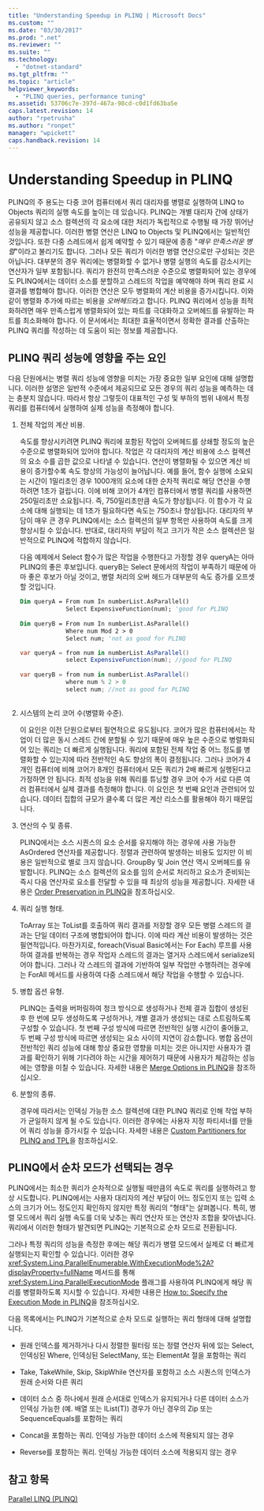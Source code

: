 ```yaml
---
title: "Understanding Speedup in PLINQ | Microsoft Docs"
ms.custom: ""
ms.date: "03/30/2017"
ms.prod: ".net"
ms.reviewer: ""
ms.suite: ""
ms.technology: 
  - "dotnet-standard"
ms.tgt_pltfrm: ""
ms.topic: "article"
helpviewer_keywords: 
  - "PLINQ queries, performance tuning"
ms.assetid: 53706c7e-397d-467a-98cd-c0d1fd63ba5e
caps.latest.revision: 14
author: "rpetrusha"
ms.author: "ronpet"
manager: "wpickett"
caps.handback.revision: 14
---
```

# Understanding Speedup in PLINQ
PLINQ의 주 용도는 다중 코어 컴퓨터에서 쿼리 대리자를 병렬로 실행하여 LINQ to Objects 쿼리의 실행 속도를 높이는 데 있습니다.  PLINQ는 개별 대리자 간에 상태가 공유되지 않고 소스 컬렉션의 각 요소에 대한 처리가 독립적으로 수행될 때 가장 뛰어난 성능을 제공합니다.  이러한 병렬 연산은 LINQ to Objects 및 PLINQ에서는 일반적인 것입니다. 또한 다중 스레드에서 쉽게 예약할 수 있기 때문에 종종 "*매우 만족스러운 병렬*"이라고 불리기도 합니다.  그러나 모든 쿼리가 이러한 병렬 연산으로만 구성되는 것은 아닙니다. 대부분의 경우 쿼리에는 병렬화할 수 없거나 병렬 실행의 속도를 감소시키는 연산자가 일부 포함됩니다.  쿼리가 완전히 만족스러운 수준으로 병렬화되어 있는 경우에도 PLINQ에서는 데이터 소스를 분할하고 스레드의 작업을 예약해야 하며 쿼리 완료 시 결과를 병합해야 합니다.  이러한 연산은 모두 병렬화의 계산 비용을 증가시킵니다. 이와 같이 병렬화 추가에 따르는 비용을 *오버헤드*라고 합니다.  PLINQ 쿼리에서 성능을 최적화하려면 매우 만족스럽게 병렬화되어 있는 파트를 극대화하고 오버헤드를 유발하는 파트를 최소화해야 합니다.  이 문서에서는 최대한 효율적이면서 정확한 결과를 산출하는 PLINQ 쿼리를 작성하는 데 도움이 되는 정보를 제공합니다.  
  
## PLINQ 쿼리 성능에 영향을 주는 요인  
 다음 단원에서는 병렬 쿼리 성능에 영향을 미치는 가장 중요한 일부 요인에 대해 설명합니다.  이러한 설명은 일반적 수준에서 제공되므로 모든 경우의 쿼리 성능을 예측하는 데는 충분치 않습니다.  따라서 항상 그렇듯이 대표적인 구성 및 부하의 범위 내에서 특정 쿼리를 컴퓨터에서 실행하여 실제 성능을 측정해야 합니다.  
  
1.  전체 작업의 계산 비용.  
  
     속도를 향상시키려면 PLINQ 쿼리에 포함된 작업이 오버헤드를 상쇄할 정도의 높은 수준으로 병렬화되어 있어야 합니다.  작업은 각 대리자의 계산 비용에 소스 컬렉션의 요소 수를 곱한 값으로 나타낼 수 있습니다.  연산이 병렬화될 수 있으면 계산 비용이 증가할수록 속도 향상의 가능성이 늘어납니다.  예를 들어, 함수 실행에 소요되는 시간이 1밀리초인 경우 1000개의 요소에 대한 순차적 쿼리로 해당 연산을 수행하려면 1초가 걸립니다. 이에 비해 코어가 4개인 컴퓨터에서 병렬 쿼리를 사용하면 250밀리초만 소요됩니다.  즉, 750밀리초만큼 속도가 향상됩니다.  이 함수가 각 요소에 대해 실행되는 데 1초가 필요하다면 속도는 750초나 향상됩니다.  대리자의 부담이 매우 큰 경우 PLINQ에서는 소스 컬렉션의 일부 항목만 사용하여 속도를 크게 향상시킬 수 있습니다.  반대로, 대리자의 부담이 적고 크기가 작은 소스 컬렉션은 일반적으로 PLINQ에 적합하지 않습니다.  
  
     다음 예제에서 Select 함수가 많은 작업을 수행한다고 가정할 경우 queryA는 아마 PLINQ의 좋은 후보입니다. queryB는 Select 문에서의 작업이 부족하기 때문에 아마 좋은 후보가 아닐 것이고, 병렬 처리의 오버 헤드가 대부분의 속도 증가를 오프셋 할 것입니다.  
  
    ```vb  
    Dim queryA = From num In numberList.AsParallel()  
                 Select ExpensiveFunction(num); 'good for PLINQ  
  
    Dim queryB = From num In numberList.AsParallel()  
                 Where num Mod 2 > 0  
                 Select num; 'not as good for PLINQ  
    ```  
  
    ```csharp  
    var queryA = from num in numberList.AsParallel()  
                 select ExpensiveFunction(num); //good for PLINQ  
  
    var queryB = from num in numberList.AsParallel()  
                 where num % 2 > 0  
                 select num; //not as good for PLINQ  
  
    ```  
  
2.  시스템의 논리 코어 수\(병렬화 수준\).  
  
     이 요인은 이전 단원으로부터 필연적으로 유도됩니다. 코어가 많은 컴퓨터에서는 작업이 더 많은 동시 스레드 간에 분할될 수 있기 때문에 매우 높은 수준으로 병렬화되어 있는 쿼리는 더 빠르게 실행됩니다.  쿼리에 포함된 전체 작업 중 어느 정도를 병렬화할 수 있는지에 따라 전반적인 속도 향상의 폭이 결정됩니다.  그러나 코어가 4개인 컴퓨터에 비해 코어가 8개인 컴퓨터에서 모든 쿼리가 2배 빠르게 실행된다고 가정하면 안 됩니다.  최적 성능을 위해 쿼리를 튜닝할 경우 코어 수가 서로 다른 여러 컴퓨터에서 실제 결과를 측정해야 합니다.  이 요인은 첫 번째 요인과 관련되어 있습니다. 데이터 집합의 규모가 클수록 더 많은 계산 리소스를 활용해야 하기 때문입니다.  
  
3.  연산의 수 및 종류.  
  
     PLINQ에서는 소스 시퀀스의 요소 순서를 유지해야 하는 경우에 사용 가능한 AsOrdered 연산자를 제공합니다.  정렬과 관련하여 발생하는 비용도 있지만 이 비용은 일반적으로 별로 크지 않습니다.  GroupBy 및 Join 연산 역시 오버헤드를 유발합니다.  PLINQ는 소스 컬렉션의 요소를 임의 순서로 처리하고 요소가 준비되는 즉시 다음 연산자로 요소를 전달할 수 있을 때 최상의 성능을 제공합니다.  자세한 내용은 [Order Preservation in PLINQ](../../../docs/standard/parallel-programming/order-preservation-in-plinq.md)을 참조하십시오.  
  
4.  쿼리 실행 형태.  
  
     ToArray 또는 ToList를 호출하여 쿼리 결과를 저장할 경우 모든 병렬 스레드의 결과는 단일 데이터 구조에 병합되어야 합니다.  이에 따라 계산 비용이 발생하는 것은 필연적입니다.  마찬가지로, foreach\(Visual Basic에서는 For Each\) 루프를 사용하여 결과를 반복하는 경우 작업자 스레드의 결과는 열거자 스레드에서 serialize되어야 합니다.  그러나 각 스레드의 결과에 기반하여 일부 작업만 수행하려는 경우에는 ForAll 메서드를 사용하여 다중 스레드에서 해당 작업을 수행할 수 있습니다.  
  
5.  병합 옵션 유형.  
  
     PLINQ는 출력을 버퍼링하여 청크 방식으로 생성하거나 전체 결과 집합이 생성된 후 한 번에 모두 생성하도록 구성하거나, 개별 결과가 생성되는 대로 스트림하도록 구성할 수 있습니다.  첫 번째 구성 방식에 따르면 전반적인 실행 시간이 줄어들고, 두 번째 구성 방식에 따르면 생성되는 요소 사이의 지연이 감소합니다.  병합 옵션이 전반적인 쿼리 성능에 대해 항상 중요한 영향을 미치는 것은 아니지만 사용자가 결과를 확인하기 위해 기다려야 하는 시간을 제어하기 때문에 사용자가 체감하는 성능에는 영향을 미칠 수 있습니다.  자세한 내용은 [Merge Options in PLINQ](../../../docs/standard/parallel-programming/merge-options-in-plinq.md)을 참조하십시오.  
  
6.  분할의 종류.  
  
     경우에 따라서는 인덱싱 가능한 소스 컬렉션에 대한 PLINQ 쿼리로 인해 작업 부하가 균일하지 않게 될 수도 있습니다.  이러한 경우에는 사용자 지정 파티셔너를 만들어 쿼리 성능을 증가시킬 수 있습니다.  자세한 내용은 [Custom Partitioners for PLINQ and TPL](../../../docs/standard/parallel-programming/custom-partitioners-for-plinq-and-tpl.md)을 참조하십시오.  
  
## PLINQ에서 순차 모드가 선택되는 경우  
 PLINQ에서는 최소한 쿼리가 순차적으로 실행될 때만큼의 속도로 쿼리를 실행하려고 항상 시도합니다.  PLINQ에서는 사용자 대리자의 계산 부담이 어느 정도인지 또는 입력 소스의 크기가 어느 정도인지 확인하지 않지만 특정 쿼리의 "형태"는 살펴봅니다. 특히, 병렬 모드에서 쿼리 실행 속도를 더욱 낮추는 쿼리 연산자 또는 연산자 조합을 찾아냅니다.  쿼리에서 이러한 형태가 발견되면 PLINQ는 기본적으로 순차 모드로 전환됩니다.  
  
 그러나 특정 쿼리의 성능을 측정한 후에는 해당 쿼리가 병렬 모드에서 실제로 더 빠르게 실행되는지 확인할 수 있습니다.  이러한 경우 <xref:System.Linq.ParallelEnumerable.WithExecutionMode%2A?displayProperty=fullName> 메서드를 통해 <xref:System.Linq.ParallelExecutionMode> 플래그를 사용하여 PLINQ에게 해당 쿼리를 병렬화하도록 지시할 수 있습니다.  자세한 내용은 [How to: Specify the Execution Mode in PLINQ](../../../docs/standard/parallel-programming/how-to-specify-the-execution-mode-in-plinq.md)을 참조하십시오.  
  
 다음 목록에서는 PLINQ가 기본적으로 순차 모드로 실행하는 쿼리 형태에 대해 설명합니다.  
  
-   원래 인덱스를 제거하거나 다시 정렬한 필터링 또는 정렬 연산자 뒤에 있는 Select, 인덱싱된 Where, 인덱싱된 SelectMany, 또는 ElementAt 절을 포함하는 쿼리  
  
-   Take, TakeWhile, Skip, SkipWhile 연산자를 포함하고 소스 시퀀스의 인덱스가 원래 순서와 다른 쿼리  
  
-   데이터 소스 중 하나에서 원래 순서대로 인덱스가 유지되거나 다른 데이터 소스가 인덱싱 가능한 \(예. 배열 또는 IList\(T\)\) 경우가 아닌 경우의 Zip 또는 SequenceEquals를 포함하는 쿼리  
  
-   Concat을 포함하는 쿼리. 인덱싱 가능한 데이터 소스에 적용되지 않는 경우  
  
-   Reverse를 포함하는 쿼리. 인덱싱 가능한 데이터 소스에 적용되지 않는 경우  
  
## 참고 항목  
 [Parallel LINQ \(PLINQ\)](../../../docs/standard/parallel-programming/parallel-linq-plinq.md)